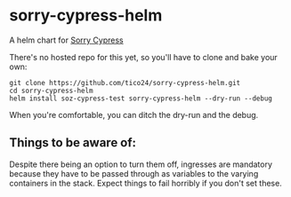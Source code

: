 # sorry-cypress-helm

A helm chart for [Sorry Cypress](https://github.com/sorry-cypress/sorry-cypress)

There's no hosted repo for this yet, so you'll have to clone and bake your own:

    git clone https://github.com/tico24/sorry-cypress-helm.git
    cd sorry-cypress-helm
    helm install soz-cypress-test sorry-cypress-helm --dry-run --debug

When you're comfortable, you can ditch the dry-run and the debug.

## Things to be aware of:

Despite there being an option to turn them off, ingresses are mandatory because they have to be passed through as variables to the varying containers in the stack. Expect things to fail horribly if you don't set these.